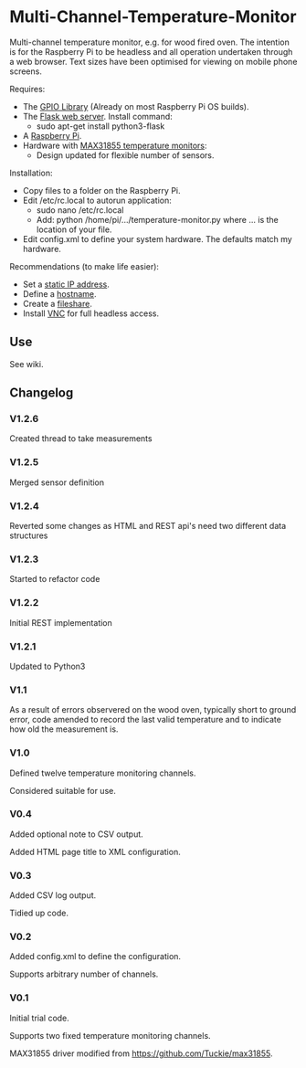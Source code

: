 # Multi-Channel-Temperature-Monitor
Multi-channel temperature monitor, e.g. for wood fired oven. The intention is for the Raspberry Pi to be headless and all operation undertaken through a web browser. Text sizes have been optimised for viewing on mobile phone screens.

Requires:
- The [GPIO Library](https://code.google.com/p/raspberry-gpio-python/) (Already on most Raspberry Pi OS builds).
- The [Flask web server](https://www.raspberrypi.org/learning/python-web-server-with-flask/worksheet/). Install command:
  - sudo apt-get install python3-flask
- A [Raspberry Pi](http://www.raspberrypi.org/).
- Hardware with [MAX31855 temperature monitors](https://www.maximintegrated.com/en/products/analog/sensors-and-sensor-interface/MAX31855.html):
  - Design updated for flexible number of sensors.

Installation:
- Copy files to a folder on the Raspberry Pi.
- Edit /etc/rc.local to autorun application:
   - sudo nano /etc/rc.local
   - Add: python /home/pi/.../temperature-monitor.py where ... is the location of your file.
- Edit config.xml to define your system hardware. The defaults match my hardware.
    
Recommendations (to make life easier):
- Set a [static IP address](https://www.modmypi.com/blog/tutorial-how-to-give-your-raspberry-pi-a-static-ip-address).
- Define a [hostname](http://www.simonthepiman.com/how_to_rename_my_raspberry_pi.php).
- Create a [fileshare](http://raspberrypihq.com/how-to-share-a-folder-with-a-windows-computer-from-a-raspberry-pi/).
- Install [VNC](https://www.raspberrypi.org/documentation/remote-access/vnc/) for full headless access.

## Use

See wiki.

## Changelog

### V1.2.6
Created thread to take measurements

### V1.2.5
Merged sensor definition

### V1.2.4
Reverted some changes as HTML and REST api's need two different data structures

### V1.2.3
Started to refactor code

### V1.2.2
Initial REST implementation


### V1.2.1
Updated to Python3

### V1.1
As a result of errors observered on the wood oven, typically short to ground error, code amended to record the last valid temperature and to indicate how old the measurement is.

### V1.0
Defined twelve temperature monitoring channels.

Considered suitable for use.

### V0.4
Added optional note to CSV output.

Added HTML page title to XML configuration.

### V0.3
Added CSV log output.

Tidied up code.

### V0.2
Added config.xml to define the configuration.

Supports arbitrary number of channels.

### V0.1
Initial trial code.

Supports two fixed temperature monitoring channels.

MAX31855 driver modified from https://github.com/Tuckie/max31855.
